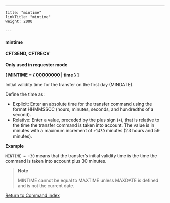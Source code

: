 ---
    title: "mintime"
    linkTitle: "mintime"
    weight: 2000
---<span id="mintime"></span>

#### mintime

<span id="mintime_CFTSEND"></span>

#### CFTSEND, CFTRECV

****Only used in requester
mode****

******[ MINTIME =
{ <u>00000000</u> &#124; time } ]******

Initial validity time for the transfer on
the first day (MINDATE).

Define the time as:

- Explicit: Enter an absolute time for the transfer command using the format HHMMSSCC (hours, minutes, seconds, and hundredths of a second).
- Relative: Enter a value, preceded by the plus sign (`+`), that is relative to the time the transfer command is taken into
    account. The value is in minutes with a maximum increment of `+1439` minutes (23 hours and 59 minutes).

****Example****

`MINTIME = +30` means that the transfer’s initial validity time is the time
the command is taken into account plus 30 minutes.

> **Note**
>
> MINTIME cannot be equal to MAXTIME unless MAXDATE is defined and is
> not the current date.

[Return to Command index](../../)
